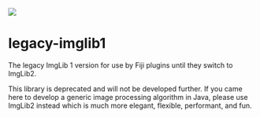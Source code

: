 [![](http://jenkins.imagej.net/job/legacy-imglib1/lastBuild/badge/icon)](http://jenkins.imagej.net/job/legacy-imglib1/)

legacy-imglib1
==============

The legacy ImgLib 1 version for use by Fiji plugins until they switch to ImgLib2.

This library is deprecated and will not be developed further.  If you came here to develop a generic image processing algorithm in Java, please use ImgLib2 instead which is much more elegant, flexible, performant, and fun.
